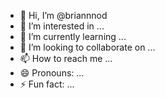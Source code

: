- 👋 Hi, I’m @briannnod
- 👀 I’m interested in ...
- 🌱 I’m currently learning ...
- 💞️ I’m looking to collaborate on ...
- 📫 How to reach me ...
- 😄 Pronouns: ...
- ⚡ Fun fact: ...

<!---
briannnod/briannnod is a ✨ special ✨ repository because its `README.md` (this file) appears on your GitHub profile.
You can click the Preview link to take a look at your changes.
--->
